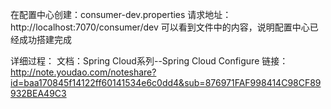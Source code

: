 
在配置中心创建：consumer-dev.properties
请求地址：http://localhost:7070/consumer/dev 可以看到文件中的内容，说明配置中心已经成功搭建完成

详细过程：
文档：Spring Cloud系列--Spring Cloud Configure
链接：http://note.youdao.com/noteshare?id=baa170845f14122ff60141534e6c0dd4&sub=876971FAF998414C98CF89932BEA49C3